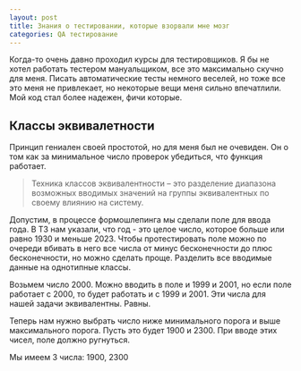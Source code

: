 ```yaml
---
layout: post
title: Знания о тестировании, которые взорвали мне мозг
categories: QA тестирование
---
```


Когда-то очень давно проходил курсы для тестировщиков. Я бы не хотел работать тестером мануальщиком, все это максимально скучно для меня.
Писать автоматические тесты немного веселей, но тоже все это меня не привлекает, но некоторые вещи меня сильно впечатлили. 
Мой код стал более надежен, фичи которые. 

## Классы эквивалетности

Принцип гениален своей простотой, но для меня был не очевиден. Он о том как за минимальное число проверок убедиться, что функция работает. 

>Техника классов эквивалентности – это разделение диапазона возможных вводимых значений на группы эквивалентных по своему влиянию на систему. 

Допустим, в процессе формошлепинга мы сделали поле для ввода года. 
В ТЗ нам указали, что год - это целое число, которое больше или равно 1930 и меньше 2023.
Чтобы протестировать поле можно по очереди вбивать в него все числа от минус бесконечности до плюс бесконечности, но можно сделать проще. Разделить все вводимые данные на однотипные классы. 

Возьмем число 2000. Можно вводить в поле и 1999 и 2001, но если поле работает с 2000, то будет работать и с 1999 и 2001. Эти числа для нашей задачи эквивалентны. Равны. 

Теперь нам нужно выбрать число ниже минимального порога и выше максимального порога. Пусть это будет 1900 и 2300. При вводе этих чисел, поле должно ругнуться. 

Мы имеем 3 числа: 1900, 2300 





